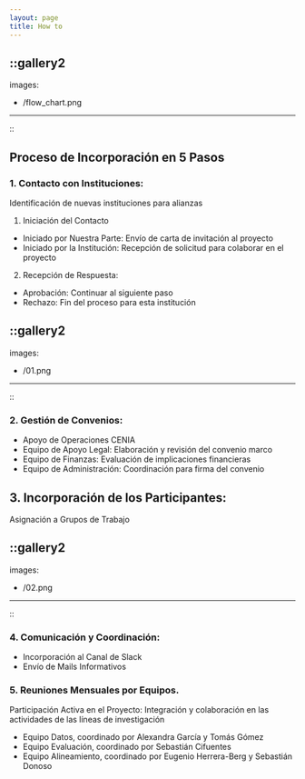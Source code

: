 ```yaml
---
layout: page
title: How to
---
```


::gallery2
---
images:
  - /flow_chart.png
---
::

## Proceso de Incorporación en 5 Pasos
### 1. Contacto con Instituciones:
Identificación de nuevas instituciones para alianzas
1. Iniciación del Contacto
- Iniciado por Nuestra Parte: Envío de carta de invitación al proyecto
- Iniciado por la Institución: Recepción de solicitud para colaborar en el proyecto
2. Recepción de Respuesta:
- Aprobación: Continuar al siguiente paso
- Rechazo: Fin del proceso para esta institución

::gallery2
---
images:
  - /01.png
---
::

### 2. Gestión de Convenios:
- Apoyo de Operaciones CENIA
- Equipo de Apoyo Legal: Elaboración y revisión del convenio marco
- Equipo de Finanzas: Evaluación de implicaciones financieras
- Equipo de Administración: Coordinación para firma del convenio

<h2 id="lineas"> 3. Incorporación de los Participantes:</h2>

Asignación a Grupos de Trabajo 

::gallery2
---
images:
  - /02.png
---
::

### 4. Comunicación y Coordinación:
- Incorporación al Canal de Slack
- Envío de Mails Informativos
            
### 5. Reuniones Mensuales por Equipos.
Participación Activa en el Proyecto: Integración y colaboración en las actividades de las líneas de investigación
- Equipo Datos, coordinado por Alexandra García y Tomás Gómez
- Equipo Evaluación, coordinado por Sebastián Cifuentes
- Equipo Alineamiento, coordinado por Eugenio Herrera-Berg y Sebastián Donoso




